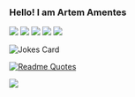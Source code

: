 <h3>Hello! I am Artem Amentes</h3>




![](https://github-profile-summary-cards.vercel.app/api/cards/profile-details?username=ArtemAmentes&theme=solarized_dark)
![](https://github-profile-summary-cards.vercel.app/api/cards/most-commit-language?username=ArtemAmentes&theme=solarized_dark)
![](https://github-profile-summary-cards.vercel.app/api/cards/repos-per-language?username=ArtemAmentes&theme=solarized_dark)
![](https://github-profile-summary-cards.vercel.app/api/cards/stats?username=ArtemAmentes&theme=solarized_dark)
![](https://github-profile-summary-cards.vercel.app/api/cards/productive-time?username=ArtemAmentes&theme=solarized_dark)

![Jokes Card](https://readme-jokes.vercel.app/api)

[![Readme Quotes](https://quotes-github-readme.vercel.app/api?type=horizontal&theme=dark)](https://github.com/piyushsuthar/github-readme-quotes)

![](https://komarev.com/ghpvc/?username=ArtemAmentes)
